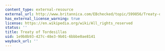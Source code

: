 ```yaml
---
content_type: external-resource
external_url: http://www.britannica.com/EBchecked/topic/599856/Treaty-of-Tordesillas
has_external_license_warning: true
license: https://en.wikipedia.org/wiki/All_rights_reserved
status: ''
title: Treaty of Tordesillas
uid: 1e9b8b93-427c-48e3-9b01-6bbbe0ae8141
wayback_url: ''
---
```

